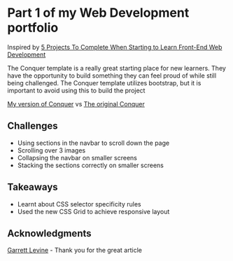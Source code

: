 # Part 1 of my Web Development portfolio

Inspired by [5 Projects To Complete When Starting to Learn Front-End Web Development](https://medium.com/@GarrettLevine/5-projects-to-complete-when-starting-to-learn-front-end-web-development-48e8a1ce3178 "medium.com")

The Conquer template is a really great starting place for new learners. They have the opportunity to build something they can feel proud of while still being challenged. The Conquer template utilizes bootstrap, but it is important to avoid using this to build the project

[My version of Conquer](http://martinbryant.io/conquer/conquer-using-grid/ "My Conquer") vs [The original Conquer](http://martinbryant.io/conquer/conquer-original/ "Original Conquer")

## Challenges

* Using sections in the navbar to scroll down the page
* Scrolling over 3 images
* Collapsing the navbar on smaller screens
* Stacking the sections correctly on smaller screens

## Takeaways

* Learnt about CSS selector specificity rules
* Used the new CSS Grid to achieve responsive layout

## Acknowledgments
[Garrett Levine](https://medium.com/@GarrettLevine "Garrett Levine on Medium") - Thank you for the great article